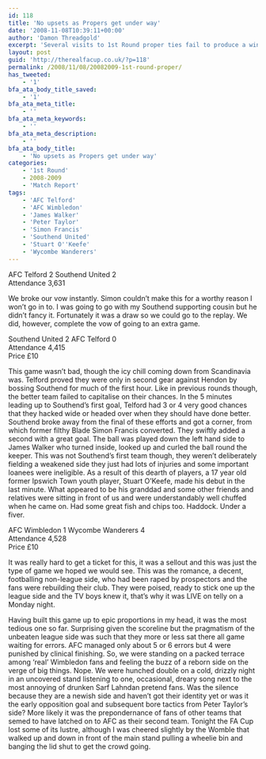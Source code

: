 ```yaml
---
id: 118
title: 'No upsets as Propers get under way'
date: '2008-11-08T10:39:11+00:00'
author: 'Damon Threadgold'
excerpt: 'Several visits to 1st Round proper ties fail to produce a winner for any of the non-league underdogs.'
layout: post
guid: 'http://therealfacup.co.uk/?p=118'
permalink: /2008/11/08/20082009-1st-round-proper/
has_tweeted:
    - '1'
bfa_ata_body_title_saved:
    - '1'
bfa_ata_meta_title:
    - ''
bfa_ata_meta_keywords:
    - ''
bfa_ata_meta_description:
    - ''
bfa_ata_body_title:
    - 'No upsets as Propers get under way'
categories:
    - '1st Round'
    - 2008-2009
    - 'Match Report'
tags:
    - 'AFC Telford'
    - 'AFC Wimbledon'
    - 'James Walker'
    - 'Peter Taylor'
    - 'Simon Francis'
    - 'Southend United'
    - 'Stuart O''Keefe'
    - 'Wycombe Wanderers'
---
```


AFC Telford 2 Southend United 2  
Attendance 3,631

We broke our vow instantly. Simon couldn’t make this for a worthy reason I won’t go in to. I was going to go with my Southend supporting cousin but he didn’t fancy it. Fortunately it was a draw so we could go to the replay. We did, however, complete the vow of going to an extra game.

Southend United 2 AFC Telford 0  
Attendance 4,415  
Price £10

This game wasn’t bad, though the icy chill coming down from Scandinavia was. Telford proved they were only in second gear against Hendon by bossing Southend for much of the first hour. Like in previous rounds though, the better team failed to capitalise on their chances. In the 5 minutes leading up to Southend’s first goal, Telford had 3 or 4 very good chances that they hacked wide or headed over when they should have done better. Southend broke away from the final of these efforts and got a corner, from which former filthy Blade Simon Francis converted. They swiftly added a second with a great goal. The ball was played down the left hand side to James Walker who turned inside, looked up and curled the ball round the keeper. This was not Southend’s first team though, they weren’t deliberately fielding a weakened side they just had lots of injuries and some important loanees were ineligible. As a result of this dearth of players, a 17 year old former Ipswich Town youth player, Stuart O’Keefe, made his debut in the last minute. What appeared to be his granddad and some other friends and relatives were sitting in front of us and were understandably well chuffed when he came on. Had some great fish and chips too. Haddock. Under a fiver.

AFC Wimbledon 1 Wycombe Wanderers 4  
Attendance 4,528  
Price £10

It was really hard to get a ticket for this, it was a sellout and this was just the type of game we hoped we would see. This was the romance, a decent, footballing non-league side, who had been raped by prospectors and the fans were rebuilding their club. They were poised, ready to stick one up the league side and the TV boys knew it, that’s why it was LIVE on telly on a Monday night.

Having built this game up to epic proportions in my head, it was the most tedious one so far. Surprising given the scoreline but the pragmatism of the unbeaten league side was such that they more or less sat there all game waiting for errors. AFC managed only about 5 or 6 errors but 4 were punished by clinical finishing. So, we were standing on a packed terrace among ‘real’ Wimbledon fans and feeling the buzz of a reborn side on the verge of big things. Nope. We were hunched double on a cold, drizzly night in an uncovered stand listening to one, occasional, dreary song next to the most annoying of drunken Sarf Lahndan pretend fans. Was the silence because they are a newish side and haven’t got their identity yet or was it the early opposition goal and subsequent bore tactics from Peter Taylor’s side? More likely it was the prepondernance of fans of other teams that semed to have latched on to AFC as their second team. Tonight the FA Cup lost some of its lustre, although I was cheered slightly by the Womble that walked up and down in front of the main stand pulling a wheelie bin and banging the lid shut to get the crowd going.